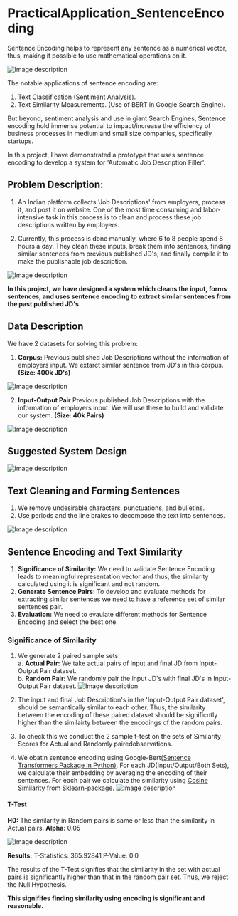 # PracticalApplication_SentenceEncoding

Sentence Encoding helps to represent any sentence as a numerical vector, thus, making it possible to use mathematical operations on it.

![Image description](https://github.com/Shivam0712/PracticalApplication_SentenceEncoding/blob/master/Images/SentEnc.PNG)

The notable applications of sentence encoding are:
1. Text Classification (Sentiment Analysis).
2. Text Similarity Measurements. (Use of BERT in Google Search Engine).

But beyond, sentiment analysis and use in giant Search Engines, Sentence encoding hold immense potential to impact/increase the efficiency of business processes in medium and small size companies, specifically startups.

In this project, I have demonstrated a prototype that uses sentence encoding to develop a system for 'Automatic Job Description Filler'.

## Problem Description:

1. An Indian platform collects 'Job Descriptions' from employers, process it, and post it on website. One of the most time consuming and labor-intensive task in this process is to clean and process these job descriptions written by employers.

2. Currently, this process is done manually, where 6 to 8 people spend 8 hours a day. They clean these inputs, break them into sentences, finding similar sentences from previous published JD's, and finally compile it to make the publishable job description.

![Image description](https://github.com/Shivam0712/PracticalApplication_SentenceEncoding/blob/master/Images/IOJD.PNG)

**In this project, we have designed a system which cleans the input, forms sentences, and uses sentence encoding to extract similar sentences from the past published JD's.**

## Data Description

We have 2 datasets for solving this problem:

1. **Corpus:** Previous published Job Descriptions without the information of employers input. We extarct similar sentence from JD's in this corpus. **(Size: 400k JD's)**

![Image description](https://github.com/Shivam0712/PracticalApplication_SentenceEncoding/blob/master/Images/corpus.PNG)

2. **Input-Output Pair** Previous published Job Descriptions with the information of employers input. We will use these to build and validate our system. **(Size: 40k Pairs)**

![Image description](https://github.com/Shivam0712/PracticalApplication_SentenceEncoding/blob/master/Images/Pair.PNG)

## Suggested System Design

![Image description](https://github.com/Shivam0712/PracticalApplication_SentenceEncoding/blob/master/Images/SystemDesign.PNG)

## Text Cleaning and Forming Sentences
1. We remove undesirable characters, punctuations, and bulletins.
2. Use periods and the line brakes to decompose the text into sentences.

![Image description](https://github.com/Shivam0712/PracticalApplication_SentenceEncoding/blob/master/Images/TextClean.PNG)

## Sentence Encoding and Text Similarity
1. **Significance of Similarity:** We need to validate Sentence Encoding leads to meaningful representation vector and thus, the similarity calculated using it is significant and not random.
2. **Generate Sentence Pairs:** To develop and evaluate methods for extracting similar sentences we need to have a reference set of similar sentences pair.
3. **Evaluation:** We need to evaulate different methods for Sentence Encoding and select the best one.

### Significance of Similarity

1. We generate 2 paired sample sets: <br/>
  a. **Actual Pair:** We take actual pairs of input and final JD from Input-Output Pair dataset.<br/>
  b. **Random Pair:** We randomly pair the input JD's with final JD's in Input-Output Pair dataset.
![Image description](https://github.com/Shivam0712/PracticalApplication_SentenceEncoding/blob/master/Images/Pairs.PNG)
  
2. The input and final Job Description's in the 'Input-Output Pair dataset', should be semantically similar to each other. Thus, the similarity between the encoding of these paired dataset should be significntly higher than the similairty between the encodings of the random pairs.

3. To check this we conduct the 2 sample t-test on the sets of Similarity Scores for Actual and Randomly pairedobservations.

4. We obatin sentence encoding using Google-Bert[(Sentence Transformers Package in Python)](https://pypi.org/project/sentence-transformers/). For each JD(Input/Output/Both Sets), we calculate their embedding by averaging the encoding of their sentences. For each pair we calculate the similarity using [Cosine Similarity](https://en.wikipedia.org/wiki/Cosine_similarity) from [Sklearn-package](https://scikit-learn.org/stable/modules/generated/sklearn.metrics.pairwise.cosine_similarity.html).
![Image description](https://github.com/Shivam0712/PracticalApplication_SentenceEncoding/blob/master/Images/JDEncoding.PNG)


#### T-Test

**H0:** The similarity in Random pairs is same or less than the similarity in Actual pairs.
**Alpha:** 0.05

![Image description](https://github.com/Shivam0712/PracticalApplication_SentenceEncoding/blob/master/Images/T-Test.png)

**Results:**
T-Statistics: 365.92841
P-Value: 0.0

The results of the T-Test signifies that the similarity in the set with actual pairs is significantly higher than that in the random pair set. Thus, we reject the Null Hypothesis.

**This signififes finding similarity using encoding is significant and reasonable.**

